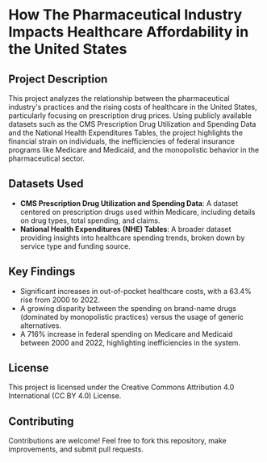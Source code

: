 # How The Pharmaceutical Industry Impacts Healthcare Affordability in the United States

## Project Description

This project analyzes the relationship between the pharmaceutical industry's practices and the rising costs of healthcare in the United States, particularly focusing on prescription drug prices. Using publicly available datasets such as the CMS Prescription Drug Utilization and Spending Data and the National Health Expenditures Tables, the project highlights the financial strain on individuals, the inefficiencies of federal insurance programs like Medicare and Medicaid, and the monopolistic behavior in the pharmaceutical sector.

## Datasets Used
- **CMS Prescription Drug Utilization and Spending Data**: A dataset centered on prescription drugs used within Medicare, including details on drug types, total spending, and claims.
- **National Health Expenditures (NHE) Tables**: A broader dataset providing insights into healthcare spending trends, broken down by service type and funding source.

## Key Findings
- Significant increases in out-of-pocket healthcare costs, with a 63.4% rise from 2000 to 2022.
- A growing disparity between the spending on brand-name drugs (dominated by monopolistic practices) versus the usage of generic alternatives.
- A 716% increase in federal spending on Medicare and Medicaid between 2000 and 2022, highlighting inefficiencies in the system.

## License
This project is licensed under the Creative Commons Attribution 4.0 International (CC BY 4.0) License.

## Contributing
Contributions are welcome! Feel free to fork this repository, make improvements, and submit pull requests.
